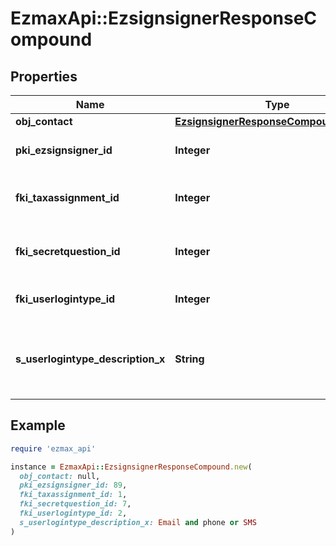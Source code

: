 # EzmaxApi::EzsignsignerResponseCompound

## Properties

| Name | Type | Description | Notes |
| ---- | ---- | ----------- | ----- |
| **obj_contact** | [**EzsignsignerResponseCompoundContact**](EzsignsignerResponseCompoundContact.md) |  |  |
| **pki_ezsignsigner_id** | **Integer** | The unique ID of the Ezsignsigner |  |
| **fki_taxassignment_id** | **Integer** | The unique ID of the Taxassignment.  Valid values:  |Value|Description| |-|-| |1|No tax| |2|GST| |3|HST (ON)| |4|HST (NB)| |5|HST (NS)| |6|HST (NL)| |7|HST (PE)| |8|GST + QST (QC)| |9|GST + QST (QC) Non-Recoverable| |10|GST + PST (BC)| |11|GST + PST (SK)| |12|GST + RST (MB)| |13|GST + PST (BC) Non-Recoverable| |14|GST + PST (SK) Non-Recoverable| |15|GST + RST (MB) Non-Recoverable| |  |
| **fki_secretquestion_id** | **Integer** | The unique ID of the Secretquestion.  Valid values:  |Value|Description| |-|-| |1|The name of the hospital in which you were born| |2|The name of your grade school| |3|The last name of your favorite teacher| |4|Your favorite sports team| |5|Your favorite TV show| |6|Your favorite movie| |7|The name of the street on which you grew up| |8|The name of your first employer| |9|Your first car| |10|Your favorite food| |11|The name of your first pet| |12|Favorite musician/band| |13|What instrument you play| |14|Your father&#39;s middle name| |15|Your mother&#39;s maiden name| |16|Name of your eldest child| |17|Your spouse&#39;s middle name| |18|Favorite restaurant| |19|Childhood nickname| |20|Favorite vacation destination| |21|Your boat&#39;s name| |22|Date of Birth (YYYY-MM-DD)| | [optional] |
| **fki_userlogintype_id** | **Integer** | The unique ID of the Userlogintype |  |
| **s_userlogintype_description_x** | **String** | The description of the Userlogintype in the language of the requester |  |

## Example

```ruby
require 'ezmax_api'

instance = EzmaxApi::EzsignsignerResponseCompound.new(
  obj_contact: null,
  pki_ezsignsigner_id: 89,
  fki_taxassignment_id: 1,
  fki_secretquestion_id: 7,
  fki_userlogintype_id: 2,
  s_userlogintype_description_x: Email and phone or SMS
)
```

